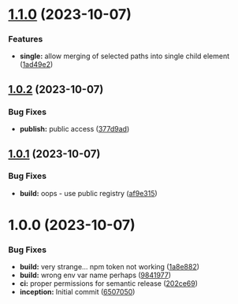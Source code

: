 # [1.1.0](https://github.com/sesamecare/xml-deep-merge/compare/v1.0.2...v1.1.0) (2023-10-07)


### Features

* **single:** allow merging of selected paths into single child element ([1ad49e2](https://github.com/sesamecare/xml-deep-merge/commit/1ad49e25443e3a605c8ddcd81772ae928742bad7))

## [1.0.2](https://github.com/sesamecare/xml-deep-merge/compare/v1.0.1...v1.0.2) (2023-10-07)


### Bug Fixes

* **publish:** public access ([377d9ad](https://github.com/sesamecare/xml-deep-merge/commit/377d9ad6f6713f963e4e8aba2dd36528d87ccac4))

## [1.0.1](https://github.com/sesamecare/xml-deep-merge/compare/v1.0.0...v1.0.1) (2023-10-07)


### Bug Fixes

* **build:** oops - use public registry ([af9e315](https://github.com/sesamecare/xml-deep-merge/commit/af9e31581553fc12f532228d43d321dd4a31ada7))

# 1.0.0 (2023-10-07)


### Bug Fixes

* **build:** very strange... npm token not working ([1a8e882](https://github.com/sesamecare/xml-deep-merge/commit/1a8e8821809392cf1d62c671c69cc9c565b6f887))
* **build:** wrong env var name perhaps ([9841977](https://github.com/sesamecare/xml-deep-merge/commit/984197785a80b3c47eb53c955357963e2246a74e))
* **ci:** proper permissions for semantic release ([202ce69](https://github.com/sesamecare/xml-deep-merge/commit/202ce6991a0bf0ce1d3ba2c90ff99599f50057da))
* **inception:** Initial commit ([6507050](https://github.com/sesamecare/xml-deep-merge/commit/6507050676e178564a9eb9e4006125a7d3117bfb))
